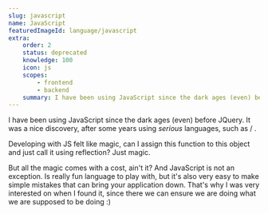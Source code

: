 ```yaml
---
slug: javascript
name: JavaScript
featuredImageId: language/javascript
extra:
    order: 2
    status: deprecated
    knowledge: 100
    icon: js
    scopes:
        - frontend
        - backend
    summary: I have been using JavaScript since the dark ages (even) before JQuery, but I've moved to `TypeScript`.
---
```


I have been using JavaScript since the dark ages (even) before JQuery. It was a nice discovery, after some years using _serious_ languages, such as [](c) / [](c++).

Developing with JS felt like magic, can I assign this function to this object and just call it using reflection? Just magic.

But all the magic comes with a cost, ain't it? And JavaScript is not an exception. Is really fun language to play with, but it's also very easy to make simple mistakes that can bring your application down. That's why I was very interested on [](TypeScript) when I found it, since there we can ensure we are doing what we are supposed to be doing :)
